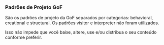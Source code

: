 ### Padrões de Projeto GoF
São os padrões de projeto da GoF separados por categorias: behavioral, creational e structural. Os padrões visitor e 
interpreter não foram utilizados.

Isso não impede que você baixe, altere, use e/ou distribua o seu conteúdo conforme preferir.